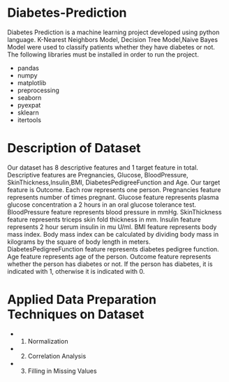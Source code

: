 # Diabetes-Prediction
Diabetes Prediction is a machine learning project developed using python language. K-Nearest Neighbors Model, Decision Tree Model,Naive Bayes Model were used to classify patients whether they have diabetes or not. The following libraries must be installed in order to run the project.
- pandas
- numpy
- matplotlib
- preprocessing
- seaborn
- pyexpat
- sklearn
- itertools

# Description of Dataset
Our dataset has 8 descriptive features and 1 target feature in total. Descriptive
features are Pregnancies, Glucose, BloodPressure, SkinThickness,Insulin,BMI,
DiabetesPedigreeFunction and Age. Our target feature is Outcome. Each row represents one
person. Pregnancies feature represents number of times pregnant. Glucose feature represents
plasma glucose concentration a 2 hours in an oral glucose tolerance test. BloodPressure
feature represents blood pressure in mmHg. SkinThickness feature represents triceps skin
fold thickness in mm. Insulin feature represents 2 hour serum insulin in mu U/ml. BMI
feature represents body mass index. Body mass index can be calculated by dividing body
mass in kilograms by the square of body length in meters. DiabetesPedigreeFunction feature
represents diabetes pedigree function. Age feature represents age of the person. Outcome
feature represents whether the person has diabetes or not. If the person has diabetes, it is
indicated with 1, otherwise it is indicated with 0.

# Applied Data Preparation Techniques on Dataset

- 1. Normalization
- 2. Correlation Analysis
- 3. Filling in Missing Values




